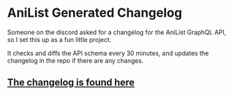 # AniList Generated Changelog

Someone on the discord asked for a changelog for the AniList GraphQL API, so I set this up as a fun little project.

It checks and diffs the API schema every 30 minutes, and updates the changelog in the repo if there are any changes.

## [The changelog is found here](./CHANGELOG.md)
